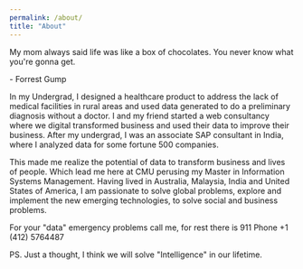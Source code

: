 ```yaml
---
permalink: /about/
title: "About"
---
```



My mom always said life was like a box of chocolates. You never know what you're gonna get. 

\- Forrest Gump

In my Undergrad, I designed a healthcare product to address the lack of medical facilities in rural areas and used data generated to do a preliminary diagnosis without a doctor. I and my friend started a web consultancy where we digital transformed business and used their data to improve their business. After my undergrad, I was an associate SAP consultant in India, where I analyzed data for some fortune 500 companies.

This made me realize the potential of data to transform business and lives of people. Which lead me here at CMU perusing my Master in Information Systems Management. Having lived in Australia, Malaysia, India and United States of America, I am passionate to solve global problems, explore and implement the new emerging technologies, to solve social and business problems.

For your "data" emergency problems call me, for rest there is 911
Phone +1 (412) 5764487

PS. Just a thought, I think we will solve "Intelligence" in our lifetime. 